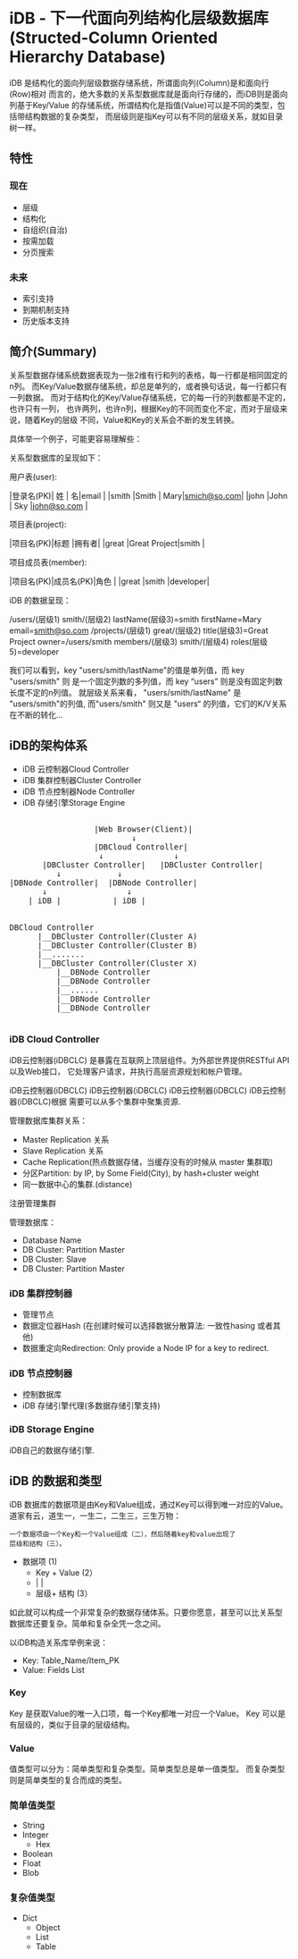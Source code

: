 iDB - 下一代面向列结构化层级数据库(Structed-Column Oriented Hierarchy Database)
=========================================================================

iDB 是结构化的面向列层级数据存储系统，所谓面向列(Column)是和面向行(Row)相对
而言的，绝大多数的关系型数据库就是面向行存储的，而iDB则是面向列基于Key/Value
的存储系统，所谓结构化是指值(Value)可以是不同的类型，包括带结构数据的复杂类型，
而层级则是指Key可以有不同的层级关系，就如目录树一样。

特性
----

### 现在

* 层级
* 结构化
* 自组织(自治)
* 按需加载
* 分页搜索

### 未来

* 索引支持
* 到期机制支持
* 历史版本支持

简介(Summary)
-------------

关系型数据存储系统数据表现为一张2维有行和列的表格，每一行都是相同固定的n列。
而Key/Value数据存储系统，却总是单列的，或者换句话说，每一行都只有一列数据。
而对于结构化的Key/Value存储系统，它的每一行的列数都是不定的，也许只有一列，
也许两列，也许n列，根据Key的不同而变化不定，而对于层级来说，随着Key的层级
不同，Value和Key的关系会不断的发生转换。

具体举一个例子，可能更容易理解些：

关系型数据库的呈现如下：

用户表(user):

|登录名(PK)| 姓   |   名|email       |
|smith     |Smith | Mary|smich@so.com|
|john      |John  | Sky |john@so.com |


项目表(project):

|项目名(PK)|标题         |拥有者|
|great     |Great Project|smith |


项目成员表(member):

|项目名(PK)|成员名(PK)|角色     |
|great     |smith     |developer|


iDB 的数据呈现：

/users/(层级1)
      smith/(层级2)
           lastName(层级3)=smith
           firstName=Mary
           email=smith@so.com
/projects/(层级1)
         great/(层级2)
              title(层级3)=Great Project
              owner=/users/smith
              members/(层级3)
                     smith/(层级4)
                          roles(层级5)=developer

我们可以看到，key "users/smith/lastName"的值是单列值，而 key "users/smith" 则
是一个固定列数的多列值，而 key “users” 则是没有固定列数长度不定的n列值。
就层级关系来看， "users/smith/lastName" 是 "users/smith"的列值, 而"users/smith"
则又是 "users“ 的列值，它们的K/V关系在不断的转化...

iDB的架构体系
-------------

* iDB 云控制器Cloud Controller
* iDB 集群控制器Cluster Controller
* iDB 节点控制器Node Controller
* iDB 存储引擎Storage Engine

<pre>

                  |Web Browser(Client)|
                          ↓ 
                  |DBCloud Controller|
                   ↓               ↓
       |DBCluster Controller|   |DBCluster Controller|
          ↓            ↓
|DBNode Controller|  |DBNode Controller|
       ↓                 ↓
    | iDB |           | iDB |


DBCloud Controller
      |__DBCluster Controller(Cluster A)
      |__DBCluster Controller(Cluster B)
      |__.......
      |__DBCluster Controller(Cluster X)
          |__DBNode Controller
          |__DBNode Controller
          |__......
          |__DBNode Controller
          |__DBNode Controller

</pre>

### iDB Cloud Controller

iDB云控制器(iDBCLC) 是暴露在互联网上顶层组件。为外部世界提供RESTful API以及Web接口，
它处理客户请求，并执行高层资源规划和帐户管理。

iDB云控制器(iDBCLC) iDB云控制器(iDBCLC) iDB云控制器(iDBCLC) iDB云控制器(iDBCLC)根据
需要可以从多个集群中聚集资源.

管理数据库集群关系：

 * Master Replication 关系
 * Slave Replication 关系
 * Cache Replication(热点数据存储，当缓存没有的时候从 master 集群取)
 * 分区Partition: by IP, by Some Field(City), by hash+cluster weight
 * 同一数据中心的集群.(distance)

注册管理集群

管理数据库：
  * Database Name
  * DB Cluster: Partition Master
  * DB Cluster: Slave
  * DB Cluster: Partition Master

### iDB 集群控制器

* 管理节点
* 数据定位器Hash (在创建时候可以选择数据分散算法: 一致性hasing 或者其他)
* 数据重定向Redirection: Only provide a Node IP for a key to redirect.

### iDB 节点控制器

* 控制数据库
* iDB 存储引擎代理(多数据存储引擎支持)

### iDB Storage Engine

iDB自己的数据存储引擎.


iDB 的数据和类型
----------------

iDB 数据库的数据项是由Key和Value组成，通过Key可以得到唯一对应的Value。
道家有云，道生一，一生二，二生三，三生万物：

    一个数据项由一个Key和一个Value组成（二），然后随着key和value出现了
    层级和结构（三）。

* 数据项         (1)
  * Key + Value  (2）
  *  |      |
  * 层级+ 结构   (3）


如此就可以构成一个非常复杂的数据存储体系。只要你愿意，甚至可以比关系型
数据库还要复杂。简单和复杂全凭一念之间。

以iDB构造关系库举例来说：

* Key: Table_Name/Item_PK
* Value: Fields List

### Key

Key 是获取Value的唯一入口项，每一个Key都唯一对应一个Value。
Key 可以是有层级的，类似于目录的层级结构。

### Value

值类型可以分为：简单类型和复杂类型。简单类型总是单一值类型。
而复杂类型则是简单类型的复合而成的类型。

### 简单值类型

* String
* Integer
  * Hex
* Boolean
* Float
* Blob

### 复杂值类型

* Dict
  * Object
  * List
  * Table
